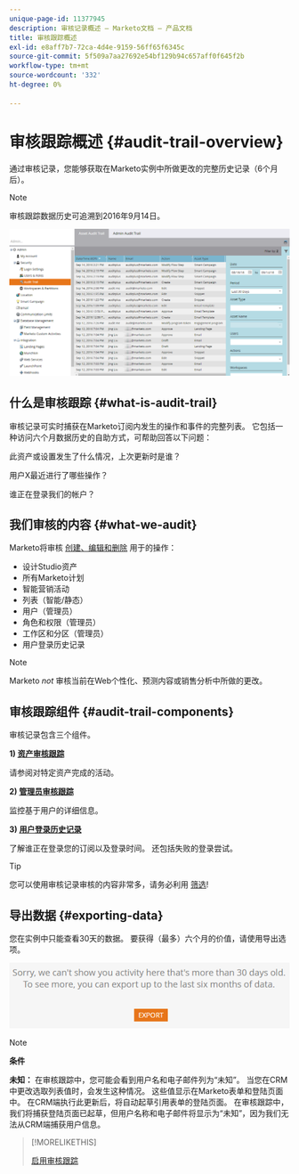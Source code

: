 ```yaml
---
unique-page-id: 11377945
description: 审核记录概述 — Marketo文档 — 产品文档
title: 审核跟踪概述
exl-id: e8aff7b7-72ca-4d4e-9159-56ff65f6345c
source-git-commit: 5f509a7aa27692e54bf129b94c657aff0f645f2b
workflow-type: tm+mt
source-wordcount: '332'
ht-degree: 0%

---
```


# 审核跟踪概述 {#audit-trail-overview}

通过审核记录，您能够获取在Marketo实例中所做更改的完整历史记录（6个月后）。

>[!NOTE]
>
>审核跟踪数据历史可追溯到2016年9月14日。

![](assets/audit-trail-overview-1.png)

## 什么是审核跟踪 {#what-is-audit-trail}

审核记录可实时捕获在Marketo订阅内发生的操作和事件的完整列表。 它包括一种访问六个月数据历史的自助方式，可帮助回答以下问题：

此资产或设置发生了什么情况，上次更新时是谁？

用户X最近进行了哪些操作？

谁正在登录我们的帐户？

## 我们审核的内容 {#what-we-audit}

Marketo将审核 [创建、编辑和删除](/help/marketo/product-docs/administration/audit-trail/change-details-in-audit-trail.md) 用于的操作：

* 设计Studio资产
* 所有Marketo计划
* 智能营销活动
* 列表（智能/静态）
* 用户（管理员）
* 角色和权限（管理员）
* 工作区和分区（管理员）
* 用户登录历史记录

>[!NOTE]
>
>Marketo _not_ 审核当前在Web个性化、预测内容或销售分析中所做的更改。

## 审核跟踪组件 {#audit-trail-components}

审核记录包含三个组件。

**1) [资产审核跟踪](/help/marketo/product-docs/administration/audit-trail/change-details-in-audit-trail.md#asset-audit-trail)**

请参阅对特定资产完成的活动。

**2) [管理员审核跟踪](/help/marketo/product-docs/administration/audit-trail/change-details-in-audit-trail.md#admin-audit-trail)**

监控基于用户的详细信息。

**3) [用户登录历史记录](/help/marketo/product-docs/administration/audit-trail/user-login-history.md)**

了解谁正在登录您的订阅以及登录时间。 还包括失败的登录尝试。

>[!TIP]
>
>您可以使用审核记录审核的内容非常多，请务必利用 [筛选](/help/marketo/product-docs/administration/audit-trail/filtering-in-audit-trail.md)!

## 导出数据 {#exporting-data}

您在实例中只能查看30天的数据。 要获得（最多）六个月的价值，请使用导出选项。

![](assets/two.png)

>[!NOTE]
>
>**条件**
>
>**未知：** 在审核跟踪中，您可能会看到用户名和电子邮件列为“未知”。 当您在CRM中更改选取列表值时，会发生这种情况。 这些值显示在Marketo表单和登陆页面中。 在CRM端执行此更新后，将自动起草引用表单的登陆页面。 在审核跟踪中，我们将捕获登陆页面已起草，但用户名称和电子邮件将显示为“未知”，因为我们无法从CRM端捕获用户信息。

>[!MORELIKETHIS]
>
>[启用审核跟踪](/help/marketo/product-docs/administration/audit-trail/enable-audit-trail.md)
